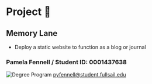 # Project 🚀
## Memory Lane
- Deploy a static website to function as a blog or journal

### Pamela Fennell / Student ID: 0001437638 
![Degree Program](https://img.shields.io/badge/degree-web%20design%20%26%20development-blue.svg)
pyfennell@student.fullsail.edu








